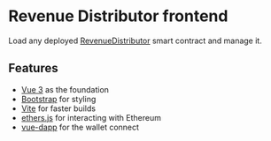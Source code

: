 # Revenue Distributor frontend

Load any deployed [RevenueDistributor](https://github.com/iggy-social/iggy-contracts/blob/main/contracts/distributor/RevenueDistributor.sol) smart contract and manage it.

## Features
- [Vue 3](https://v3.vuejs.org/guide/introduction.html#what-is-vue-js) as the foundation
- [Bootstrap](https://getbootstrap.com/) for styling
- [Vite](https://vitejs.dev/guide/) for faster builds
- [ethers.js](https://docs.ethers.io/v5/) for interacting with Ethereum
- [vue-dapp](https://github.com/chnejohnson/vue-dapp) for the wallet connect
